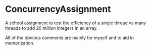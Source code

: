 # ConcurrencyAssignment
A school assignment to test the efficiency of a single thread vs many threads to add 20 million integers in an array.

All of the obvious comments are mainly for myself and to aid in memorization.

